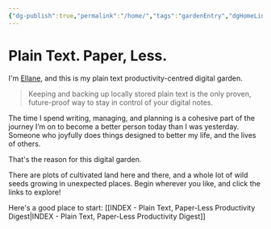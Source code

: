 ```yaml
---
{"dg-publish":true,"permalink":"/home/","tags":"gardenEntry","dgHomeLink":true,"dgPassFrontmatter":false}
---
```


# Plain Text. Paper, Less.
I'm [Ellane](https://medium.com/@miscellaneplans/about), and this is my plain text productivity-centred digital garden.

>Keeping and backing up locally stored plain text is the only proven, future-proof way to stay in control of your digital notes.

The time I spend writing, managing, and planning is a cohesive part of the journey I’m on to become a better person today than I was yesterday. Someone who joyfully does things designed to better my life, and the lives of others.

That's the reason for this digital garden. 

There are plots of cultivated land here and there, and a whole lot of wild seeds growing in unexpected places. Begin wherever you like, and click the links to explore!

Here's a good place to start:
[[INDEX - Plain Text, Paper-Less Productivity Digest|INDEX - Plain Text, Paper-Less Productivity Digest]]